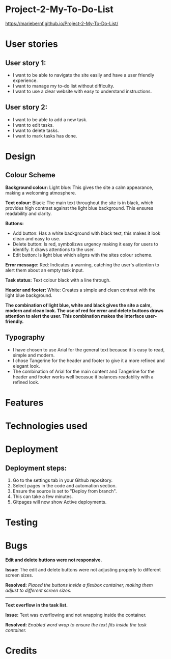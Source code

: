 ﻿# Project-2-My-To-Do-List

https://mariebernf.github.io/Project-2-My-To-Do-List/

# User stories

## User story 1:
* I want to be able to navigate the site easily and have a user friendly experience. 
* I want to manage my to-do list without difficulty.
* I want to use a clear website with easy to understand instructions.

## User story 2: 
* I want to be able to add a new task.
* I want to edit tasks.
* I want to delete tasks.
* I want to mark tasks has done.


# Design

## Colour Scheme
**Background colour:** Light blue: This gives the site a calm appearance, making a welcoming atmosphere.

**Text colour:** Black: The main text throughout the site is in black, which provides high contrast against the light blue background. This ensures readability and clarity.

**Buttons:** 
* Add button: Has a white background with black text, this makes it look clean and easy to use.
* Delete button: Is red, symbolizws urgency making it easy for users to identify. It draws attentions to the user.
* Edit button: Is light blue which aligns with the sites colour scheme.

**Error message:** Red: Indicates a warning, catching the user's attention to alert them about an empty task input.

**Task status:** Text colour black with a line through. 

**Header and footer:** White: Creates a simple and clean contrast with the light blue background.

**The combination of light blue, white and black gives the site a calm, modern and clean look. The use of red for error and delete buttons draws attention to alert the user. This combination makes the interface user-friendly.**

## Typography
 * I have chosen to use Arial for the general text because it is easy to read, simple and modern.
 * I chose Tangerine for the header and footer to give it a more refined and elegant look.
 * The combination of Arial for the main content and Tangerine for the header and footer works well becasue it balances readablity with a refined look.

# Features

# Technologies used
# Deployment
## Deployment steps:
1. Go to the settings tab in your Github repository. 
2. Select pages in the code and automation section.
3. Ensure the source is set to "Deploy from branch".
4. This can take a few minutes.
5. Gitpages will now show Active deployments.

# Testing

# Bugs

**Edit and delete buttons were not responsive.**

**Issue:** The edit and delete buttons were not adjusting properly to different screen sizes.

**Resolved:** *Placed the buttons inside a flexbox container, making them adjust to different screen sizes.*

***

**Text overflow in the task list.**

**Issue:** Text was overflowing and not wrapping inside the container.

**Resolved:** *Enabled word wrap to ensure the text fits inside the task container.*

# Credits
